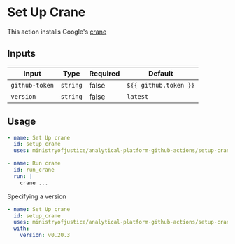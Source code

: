 # Set Up Crane

This action installs Google's [crane](https://github.com/google/go-containerregistry/tree/main/cmd/crane)

## Inputs

| Input          | Type     | Required | Default               |
| -------------- | -------- | -------- | --------------------- |
| `github-token` | `string` | false    | `${{ github.token }}` |
| `version`      | `string` | false    | `latest`              |

## Usage

```yaml
- name: Set Up crane
  id: setup_crane
  uses: ministryofjustice/analytical-platform-github-actions/setup-crane@<commit SHA> # <version>

- name: Run crane
  id: run_crane
  run: |
    crane ...
```

Specifying a version

```yaml
- name: Set Up crane
  id: setup_crane
  uses: ministryofjustice/analytical-platform-github-actions/setup-crane@<commit SHA> # <version>
  with:
    version: v0.20.3
```
